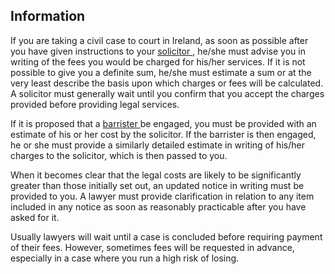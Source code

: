 ##  Information

If you are taking a civil case to court in Ireland, as soon as possible after
you have given instructions to your [ solicitor
](/en/justice/courtroom/solicitors/) , he/she must advise you in writing of
the fees you would be charged for his/her services. If it is not possible to
give you a definite sum, he/she must estimate a sum or at the very least
describe the basis upon which charges or fees will be calculated. A solicitor
must generally wait until you confirm that you accept the charges provided
before providing legal services.

If it is proposed that a [ barrister ](/en/justice/courtroom/barristers/) be
engaged, you must be provided with an estimate of his or her cost by the
solicitor. If the barrister is then engaged, he or she must provide a
similarly detailed estimate in writing of his/her charges to the solicitor,
which is then passed to you.

When it becomes clear that the legal costs are likely to be significantly
greater than those initially set out, an updated notice in writing must be
provided to you. A lawyer must provide clarification in relation to any item
included in any notice as soon as reasonably practicable after you have asked
for it.

Usually lawyers will wait until a case is concluded before requiring payment
of their fees. However, sometimes fees will be requested in advance,
especially in a case where you run a high risk of losing.
